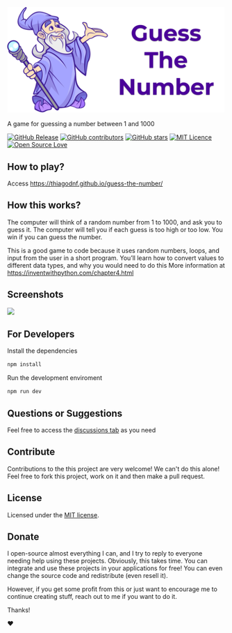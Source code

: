 <img src="https://raw.githubusercontent.com/thiagodnf/guess-the-number/master/images/logo.png?token=AAG9XwrL-t72tifQ-eA47lewNBqqV9Nwks5cDnuJwA%3D%3D" width="500px">

A game for guessing a number between 1 and 1000

[![GitHub Release](https://img.shields.io/github/release/thiagodnf/guess-the-number.svg)](https://github.com/thiagodnf/guess-the-number/releases/latest)
[![GitHub contributors](https://img.shields.io/github/contributors/thiagodnf/guess-the-number.svg)](https://github.com/thiagodnf/guess-the-number/graphs/contributors)
[![GitHub stars](https://img.shields.io/github/stars/thiagodnf/guess-the-number.svg)](https://github.com/thiagodnf/guess-the-number)
[![MIT Licence](https://badges.frapsoft.com/os/mit/mit.svg?v=103)](https://opensource.org/licenses/mit-license.php)
[![Open Source Love](https://badges.frapsoft.com/os/v1/open-source.svg?v=103)](https://github.com/ellerbrock/open-source-badges/)

## How to play?

Access https://thiagodnf.github.io/guess-the-number/

## How this works?

The computer will think of a random number from 1 to 1000, and ask you to guess it. The computer will tell you if each guess is too high or too low. You win if you can guess the number.

This is a good game to code because it uses random numbers, loops, and input from the user in a short program. You’ll learn how to convert values to different data types, and why you would need to do this More information at https://inventwithpython.com/chapter4.html

## Screenshots

<kbd>
        <img class="screenshot" src="https://user-images.githubusercontent.com/114015/181835112-d3fc4707-21a3-437b-8ea0-ce7011943cbf.png"/>
    </kbd>

## For Developers

Install the dependencies

```bash
npm install
```

Run the development enviroment

```bash
npm run dev
```

## Questions or Suggestions

Feel free to access the <a href="../../discussions">discussions tab</a> as you need

## Contribute

Contributions to the this project are very welcome! We can't do this alone! Feel free to fork this project, work on it and then make a pull request.

## License

Licensed under the [MIT license](LICENSE).

## Donate

I open-source almost everything I can, and I try to reply to everyone needing help using these projects. Obviously, this takes time. You can integrate and use these projects in your applications for free! You can even change the source code and redistribute (even resell it).

However, if you get some profit from this or just want to encourage me to continue creating stuff, reach out to me if you want to do it.

Thanks!

❤️


